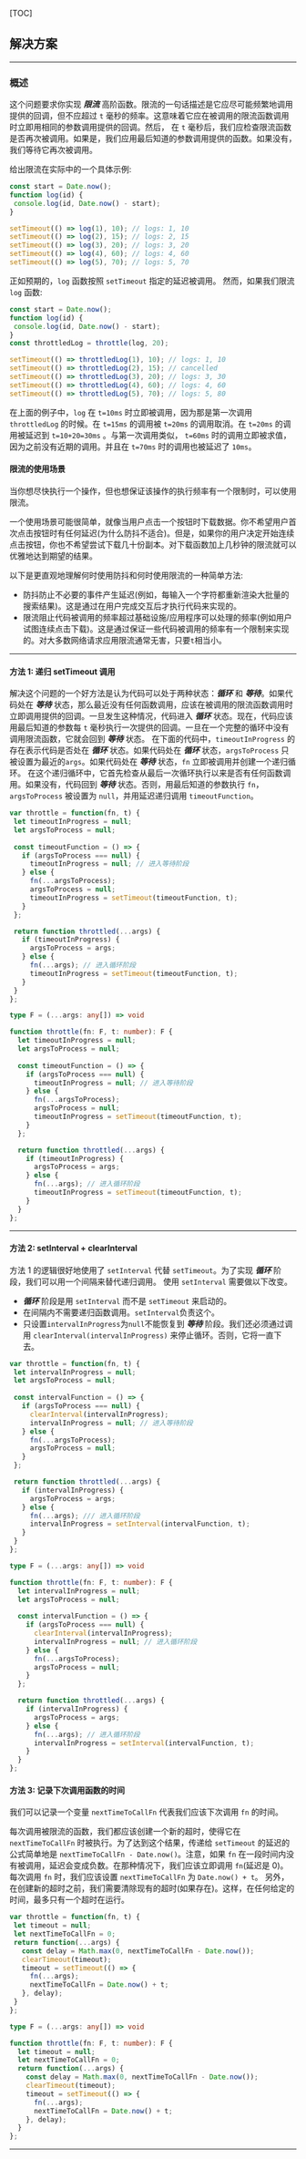 [TOC]

 ## 解决方案 

---

 ### 概述

 这个问题要求你实现 ***限流*** 高阶函数。限流的一句话描述是它应尽可能频繁地调用提供的回调，但不应超过 `t` 毫秒的频率。这意味着它应在被调用的限流函数调用时立即用相同的参数调用提供的回调。然后， 在 `t` 毫秒后，我们应检查限流函数是否再次被调用。如果是，我们应用最后知道的参数调用提供的函数。如果没有，我们等待它再次被调用。

 给出限流在实际中的一个具体示例:

 ```js 
const start = Date.now();
function log(id) {
  console.log(id, Date.now() - start);
}

setTimeout(() => log(1), 10); // logs: 1, 10
setTimeout(() => log(2), 15); // logs: 2, 15
setTimeout(() => log(3), 20); // logs: 3, 20
setTimeout(() => log(4), 60); // logs: 4, 60
setTimeout(() => log(5), 70); // logs: 5, 70
 ```

 正如预期的，`log` 函数按照 `setTimeout` 指定的延迟被调用。
 然而，如果我们限流 `log` 函数:

 ```js 
const start = Date.now();
function log(id) {
  console.log(id, Date.now() - start);
}
const throttledLog = throttle(log, 20);

setTimeout(() => throttledLog(1), 10); // logs: 1, 10
setTimeout(() => throttledLog(2), 15); // cancelled
setTimeout(() => throttledLog(3), 20); // logs: 3, 30
setTimeout(() => throttledLog(4), 60); // logs: 4, 60
setTimeout(() => throttledLog(5), 70); // logs: 5, 80
 ```

 在上面的例子中，`log` 在 `t=10ms` 时立即被调用，因为那是第一次调用 `throttledLog` 的时候。在 `t=15ms` 的调用被 `t=20ms` 的调用取消。在 `t=20ms` 的调用被延迟到 `t=10+20=30ms` 。与第一次调用类似， `t=60ms` 时的调用立即被求值，因为之前没有近期的调用。并且在 `t=70ms` 时的调用也被延迟了 `10ms`。

 #### 限流的使用场景

 当你想尽快执行一个操作，但也想保证该操作的执行频率有一个限制时，可以使用限流。

 一个使用场景可能很简单，就像当用户点击一个按钮时下载数据。你不希望用户首次点击按钮时有任何延迟(为什么防抖不适合)。但是，如果你的用户决定开始连续点击按钮，你也不希望尝试下载几十份副本。对下载函数加上几秒钟的限流就可以优雅地达到期望的结果。

 以下是更直观地理解何时使用防抖和何时使用限流的一种简单方法:

 - 防抖防止不必要的事件产生延迟(例如，每输入一个字符都重新渲染大批量的搜索结果)。这是通过在用户完成交互后才执行代码来实现的。 
 -  限流阻止代码被调用的频率超过基础设施/应用程序可以处理的频率(例如用户试图连续点击下载)。这是通过保证一些代码被调用的频率有一个限制来实现的。对大多数网络请求应用限流通常无害，只要`t`相当小。

---

 #### 方法 1: 递归 setTimeout 调用

 解决这个问题的一个好方法是认为代码可以处于两种状态：***循环*** 和 ***等待***。如果代码处在 ***等待*** 状态，那么最近没有任何函数调用，应该在被调用的限流函数调用时立即调用提供的回调。一旦发生这种情况，代码进入 ***循环*** 状态。现在，代码应该用最后知道的参数每 `t` 毫秒执行一次提供的回调。一旦在一个完整的循环中没有调用限流函数，它就会回到 ***等待*** 状态。
 在下面的代码中，`timeoutInProgress` 的存在表示代码是否处在 ***循环*** 状态。如果代码处在 ***循环*** 状态，`argsToProcess` 只被设置为最近的`args`。如果代码处在 ***等待*** 状态，`fn` 立即被调用并创建一个递归循环。
 在这个递归循环中，它首先检查从最后一次循环执行以来是否有任何函数调用。如果没有，代码回到 ***等待*** 状态。否则，用最后知道的参数执行 `fn`，`argsToProcess` 被设置为 `null`，并用延迟递归调用 `timeoutFunction`。

 ```JavaScript [slu1]
var throttle = function(fn, t) {
  let timeoutInProgress = null;
  let argsToProcess = null;
  
  const timeoutFunction = () => {
    if (argsToProcess === null) {
      timeoutInProgress = null; // 进入等待阶段
    } else {
      fn(...argsToProcess);
      argsToProcess = null;
      timeoutInProgress = setTimeout(timeoutFunction, t);
    }
  };

  return function throttled(...args) {
    if (timeoutInProgress) {
      argsToProcess = args;
    } else {
      fn(...args); // 进入循环阶段
      timeoutInProgress = setTimeout(timeoutFunction, t);
    }
  }
};
 ```

```TypeScript [slu1]
type F = (...args: any[]) => void

function throttle(fn: F, t: number): F {
  let timeoutInProgress = null;
  let argsToProcess = null;
  
  const timeoutFunction = () => {
    if (argsToProcess === null) {
      timeoutInProgress = null; // 进入等待阶段
    } else {
      fn(...argsToProcess);
      argsToProcess = null;
      timeoutInProgress = setTimeout(timeoutFunction, t);
    }
  };

  return function throttled(...args) {
    if (timeoutInProgress) {
      argsToProcess = args;
    } else {
      fn(...args); // 进入循环阶段
      timeoutInProgress = setTimeout(timeoutFunction, t);
    }
  }
};
```

---

 #### 方法 2: setInterval + clearInterval

 方法 1 的逻辑很好地使用了 `setInterval` 代替 `setTimeout`。为了实现 ***循环*** 阶段，我们可以用一个间隔来替代递归调用。
 使用 `setInterval` 需要做以下改变。

 - ***循环*** 阶段是用 `setInterval` 而不是 `setTimeout` 来启动的。
 - 在间隔内不需要递归函数调用。`setInterval`负责这个。
 - 只设置`intervalInProgress`为`null`不能恢复到 ***等待*** 阶段。我们还必须通过调用 `clearInterval(intervalInProgress)` 来停止循环。否则，它将一直下去。

 ```JavaScript [slu2]
var throttle = function(fn, t) {
  let intervalInProgress = null;
  let argsToProcess = null;
  
  const intervalFunction = () => {
    if (argsToProcess === null) {
      clearInterval(intervalInProgress);
      intervalInProgress = null; // 进入等待阶段
    } else {
      fn(...argsToProcess);
      argsToProcess = null;
    }
  };

  return function throttled(...args) {
    if (intervalInProgress) {
      argsToProcess = args;
    } else {
      fn(...args); /// 进入循环阶段
      intervalInProgress = setInterval(intervalFunction, t);
    }
  }
};
 ```

```TypeScript [slu2]
type F = (...args: any[]) => void

function throttle(fn: F, t: number): F {
  let intervalInProgress = null;
  let argsToProcess = null;
  
  const intervalFunction = () => {
    if (argsToProcess === null) {
      clearInterval(intervalInProgress);
      intervalInProgress = null; // 进入循环阶段
    } else {
      fn(...argsToProcess);
      argsToProcess = null;
    }
  };

  return function throttled(...args) {
    if (intervalInProgress) {
      argsToProcess = args;
    } else {
      fn(...args); // 进入循环阶段
      intervalInProgress = setInterval(intervalFunction, t);
    }
  }
};
```

 #### 方法 3: 记录下次调用函数的时间

 我们可以记录一个变量 `nextTimeToCallFn` 代表我们应该下次调用 `fn` 的时间。

 每次调用被限流的函数，我们都应该创建一个新的超时，使得它在 `nextTimeToCallFn` 时被执行。为了达到这个结果，传递给 `setTimeout` 的延迟的公式简单地是 `nextTimeToCallFn - Date.now()`。注意，如果 `fn` 在一段时间内没有被调用，延迟会变成负数。在那种情况下，我们应该立即调用 `fn`(延迟是 0)。
 每次调用 `fn` 时，我们应该设置 `nextTimeToCallFn` 为 `Date.now() + t`。
 另外，在创建新的超时之前，我们需要清除现有的超时(如果存在)。这样，在任何给定的时间，最多只有一个超时在运行。

 ```JavaScript [slu3]
var throttle = function(fn, t) {
  let timeout = null;
  let nextTimeToCallFn = 0;
  return function(...args) {
    const delay = Math.max(0, nextTimeToCallFn - Date.now());
    clearTimeout(timeout);
    timeout = setTimeout(() => { 
      fn(...args);
      nextTimeToCallFn = Date.now() + t;
    }, delay);
  }
};
 ```

```TypeScript [slu3]
type F = (...args: any[]) => void

function throttle(fn: F, t: number): F {
  let timeout = null;
  let nextTimeToCallFn = 0;
  return function(...args) {
    const delay = Math.max(0, nextTimeToCallFn - Date.now());
    clearTimeout(timeout);
    timeout = setTimeout(() => { 
      fn(...args);
      nextTimeToCallFn = Date.now() + t;
    }, delay);
  }
};
```

---